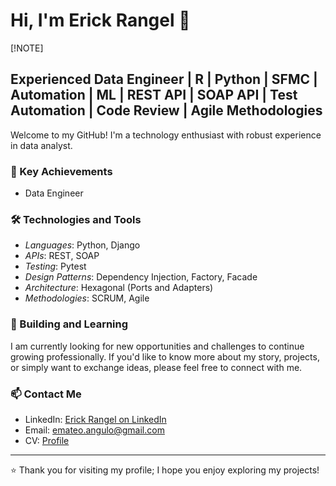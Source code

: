 # Hi, I'm Erick Rangel 👋

[!NOTE]
## Experienced Data Engineer | R | Python | SFMC | Automation | ML | REST API | SOAP API | Test Automation | Code Review | Agile Methodologies

Welcome to my GitHub! I'm a technology enthusiast with robust experience in data analyst.

### 🚀 Key Achievements
- Data Engineer

### 🛠️ Technologies and Tools
- *Languages*: Python, Django
- *APIs*: REST, SOAP
- *Testing*: Pytest
- *Design Patterns*: Dependency Injection, Factory, Facade
- *Architecture*: Hexagonal (Ports and Adapters)
- *Methodologies*: SCRUM, Agile

### 🌱 Building and Learning
I am currently looking for new opportunities and challenges to continue growing professionally. If you'd like to know more about my story, projects, or simply want to exchange ideas, please feel free to connect with me.

### 📫 Contact Me
- LinkedIn: [Erick Rangel on LinkedIn](https://www.linkedin.com/in/emrangel/)
- Email: emateo.angulo@gmail.com
- CV: [Profile](https://drive.google.com/file/d/13Va8_5cShitao9k70oVYM63vE5hfNLv2/view?usp=sharing)

---

⭐️ Thank you for visiting my profile; I hope you enjoy exploring my projects!
